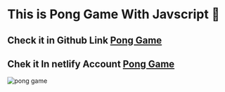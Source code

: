 <h1>This is Pong Game  With Javscript 🥰</h1>

<h2> Check it in Github Link <a href="https://maryama-mohamed.github.io/Pong-Game/"> Pong Game </a></h2>

<h2> Chek it In netlify Account <a href="https://pong-game-two.netlify.app/">Pong Game</a> </h2>

![pong game](https://github.com/user-attachments/assets/83046a51-4df9-4291-a0bd-112257f7a3ce)
